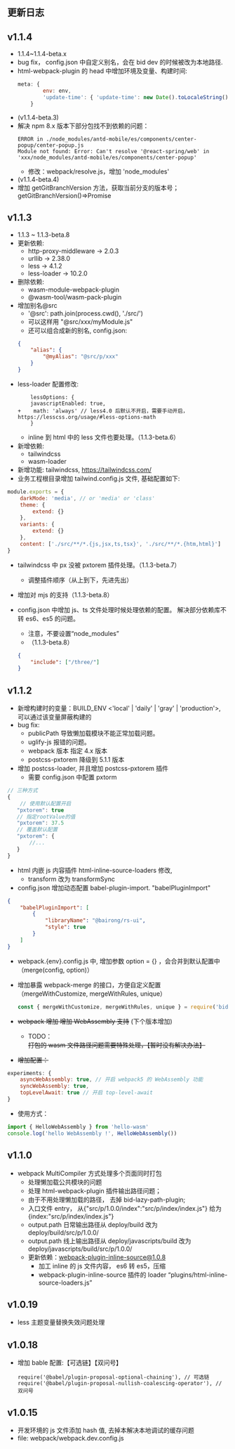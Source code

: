 ## 更新日志

## v1.1.4

-   1.1.4~1.1.4-beta.x
-   bug fix， config.json 中自定义别名，会在 bid dev 的时候被改为本地路径.
-   html-webpack-plugin 的 head 中增加环境及变量、构建时间:
    ```js
    meta: {
            env: env,
            'update-time': { 'update-time': new Date().toLocaleString() }
        }
    ```
-   (v1.1.4-beta.3)
-   解决 npm 8.x 版本下部分包找不到依赖的问题：
    ```
    ERROR in ./node_modules/antd-mobile/es/components/center-popup/center-popup.js
    Module not found: Error: Can't resolve '@react-spring/web' in 'xxx/node_modules/antd-mobile/es/components/center-popup'
    ```
    -   修改：webpack/resolve.js，增加 'node_modules'
-   (v1.1.4-beta.4)
-   增加 getGitBranchVersion 方法，获取当前分支的版本号； getGitBranchVersion()=>Promise<string>

## v1.1.3

-   1.1.3 ~ 1.1.3-beta.8
-   更新依赖:
    -   http-proxy-middleware -> 2.0.3
    -   urllib -> 2.38.0
    -   less -> 4.1.2
    -   less-loader -> 10.2.0
-   删除依赖:
    -   wasm-module-webpack-plugin
    -   @wasm-tool/wasm-pack-plugin
-   增加别名@src
    -   '@src': path.join(process.cwd(), './src/')
    -   可以这样用 "@src/xxx/myModule.js"
    -   还可以组合成新的别名, config.json:
    ```json
    {
        "alias": {
            "@myAlias": "@src/p/xxx"
        }
    }
    ```
-   less-loader 配置修改:
    ```
        lessOptions: {
        javascriptEnabled: true,
    +    math: 'always' // less4.0 后默认不开启，需要手动开启， https://lesscss.org/usage/#less-options-math
        }
    ```
    -   inline 到 html 中的 less 文件也要处理。（1.1.3-beta.6）
-   新增依赖:
    -   tailwindcss
    -   wasm-loader
-   新增功能: tailwindcss, https://tailwindcss.com/
-   业务工程根目录增加 tailwind.config.js 文件, 基础配置如下:

```js
module.exports = {
    darkMode: 'media', // or 'media' or 'class'
    theme: {
        extend: {}
    },
    variants: {
        extend: {}
    },
    content: ['./src/**/*.{js,jsx,ts,tsx}', './src/**/*.{htm,html}']
}
```

-   tailwindcss 中 px 没被 pxtorem 插件处理。（1.1.3-beta.7）
    -   调整插件顺序（从上到下，先进先出）
-   增加对 mjs 的支持（1.1.3-beta.8）
-   config.json 中增加 js、ts 文件处理时候处理依赖的配置。 解决部分依赖库不转 es6、es5 的问题。

    -   注意，不要设置“node_modules”
    -   （1.1.3-beta.8）

    ```json
    {
        "include": ["/three/"]
    }
    ```

## v1.1.2

-   新增构建时的变量：BUILD_ENV <'local' | 'daily' | 'gray' | 'production'>, 可以通过该变量屏蔽构建的
-   bug fix:
    -   publicPath 导致懒加载模块不能正常加载问题。
    -   uglify-js 报错的问题。
    -   webpack 版本 指定 4.x 版本
    -   postcss-pxtorem 降级到 5.1.1 版本
-   增加 postcss-loader, 并且增加 postcss-pxtorem 插件
    -   需要 config.json 中配置 pxtorm

```js
// 三种方式
{
    // 使用默认配置开启
   "pxtorem": true
   // 指定rootValue的值
   "pxtorem": 37.5
   // 覆盖默认配置
   "pxtorem": {
       //...
   }
}
```

-   html 内嵌 js 内容插件 html-inline-source-loaders 修改,
    -   transform 改为 transformSync
-   config.json 增加动态配置 babel-plugin-import. "babelPluginImport"

```json
{
    "babelPluginImport": [
        {
            "libraryName": "@bairong/rs-ui",
            "style": true
        }
    ]
}
```

-   webpack.{env}.config.js 中, 增加参数 option = {} ，会合并到默认配置中（merge(config, option)）
-   增加暴露 webpack-merge 的接口，方便自定义配置（mergeWithCustomize, mergeWithRules, unique）

    ```js
    const { mergeWithCustomize, mergeWithRules, unique } = require('bid-base')
    ```

-   ~~webpack 增加 增加 WebAssembly 支持~~ (下个版本增加)
    -   TODO： ~~打包的 wasm 文件路径问题需要特殊处理，【暂时没有解决办法】~~
-   ~~增加配置：~~

```js
experiments: {
    asyncWebAssembly: true, // 开启 webpack5 的 WebAssembly 功能
    syncWebAssembly: true,
    topLevelAwait: true // 开启 top-level-await
}
```

-   使用方式：

```js
import { HelloWebAssembly } from 'hello-wasm'
console.log('hello WebAssembly !', HelloWebAssembly())
```

## v1.1.0

-   webpack MultiCompiler 方式处理多个页面同时打包
    -   处理懒加载公共模块的问题
    -   处理 html-webpack-plugin 插件输出路径问题；
    -   由于不用处理懒加载的路径， 去掉 bid-lazy-path-plugin;
    -   入口文件 entry， 从{"src/p/1.0.0/index":"src/p/index/index.js"} 给为 {index:"src/p/index/index.js"}
    -   output.path 日常输出路径从 deploy/build 改为 deploy/build/src/p/1.0.0/
    -   output.path 线上输出路径从 deploy/javascripts/build 改为 deploy/javascripts/build/src/p/1.0.0/
    -   更新依赖：webpack-plugin-inline-source@1.0.8
        -   加工 inline 的 js 文件内容， es6 转 es5，压缩
        -   webpack-plugin-inline-source 插件的 loader “plugins/html-inline-source-loaders.js”

## v1.0.19

-   less 主题变量替换失效问题处理

## v1.0.18

-   增加 bable 配置:【可选链】【双问号】
    ```
    require('@babel/plugin-proposal-optional-chaining'), // 可选链
    require('@babel/plugin-proposal-nullish-coalescing-operator'), // 双问号
    ```

## v1.0.15

-   开发环境的 js 文件添加 hash 值, 去掉本解决本地调试的缓存问题
-   file: webpack/webpack.dev.config.js
